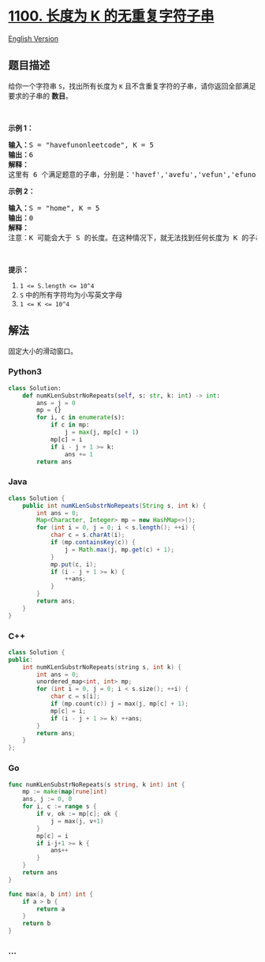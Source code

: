 # [1100. 长度为 K 的无重复字符子串](https://leetcode.cn/problems/find-k-length-substrings-with-no-repeated-characters)

[English Version](/solution/1100-1199/1100.Find%20K-Length%20Substrings%20With%20No%20Repeated%20Characters/README_EN.md)

## 题目描述

<!-- 这里写题目描述 -->

<p>给你一个字符串&nbsp;<code>S</code>，找出所有长度为&nbsp;<code>K</code>&nbsp;且不含重复字符的子串，请你返回全部满足要求的子串的&nbsp;<strong>数目</strong>。</p>

<p>&nbsp;</p>

<p><strong>示例 1：</strong></p>

<pre><strong>输入：</strong>S = &quot;havefunonleetcode&quot;, K = 5
<strong>输出：</strong>6
<strong>解释：</strong>
这里有 6 个满足题意的子串，分别是：&#39;havef&#39;,&#39;avefu&#39;,&#39;vefun&#39;,&#39;efuno&#39;,&#39;etcod&#39;,&#39;tcode&#39;。
</pre>

<p><strong>示例 2：</strong></p>

<pre><strong>输入：</strong>S = &quot;home&quot;, K = 5
<strong>输出：</strong>0
<strong>解释：</strong>
注意：K 可能会大于 S 的长度。在这种情况下，就无法找到任何长度为 K 的子串。</pre>

<p>&nbsp;</p>

<p><strong>提示：</strong></p>

<ol>
	<li><code>1 &lt;= S.length &lt;= 10^4</code></li>
	<li><code>S</code> 中的所有字符均为小写英文字母</li>
	<li><code>1 &lt;= K &lt;= 10^4</code></li>
</ol>

## 解法

<!-- 这里可写通用的实现逻辑 -->

固定大小的滑动窗口。

<!-- tabs:start -->

### **Python3**

<!-- 这里可写当前语言的特殊实现逻辑 -->

```python
class Solution:
    def numKLenSubstrNoRepeats(self, s: str, k: int) -> int:
        ans = j = 0
        mp = {}
        for i, c in enumerate(s):
            if c in mp:
                j = max(j, mp[c] + 1)
            mp[c] = i
            if i - j + 1 >= k:
                ans += 1
        return ans
```

### **Java**

<!-- 这里可写当前语言的特殊实现逻辑 -->

```java
class Solution {
    public int numKLenSubstrNoRepeats(String s, int k) {
        int ans = 0;
        Map<Character, Integer> mp = new HashMap<>();
        for (int i = 0, j = 0; i < s.length(); ++i) {
            char c = s.charAt(i);
            if (mp.containsKey(c)) {
                j = Math.max(j, mp.get(c) + 1);
            }
            mp.put(c, i);
            if (i - j + 1 >= k) {
                ++ans;
            }
        }
        return ans;
    }
}
```

### **C++**

```cpp
class Solution {
public:
    int numKLenSubstrNoRepeats(string s, int k) {
        int ans = 0;
        unordered_map<int, int> mp;
        for (int i = 0, j = 0; i < s.size(); ++i) {
            char c = s[i];
            if (mp.count(c)) j = max(j, mp[c] + 1);
            mp[c] = i;
            if (i - j + 1 >= k) ++ans;
        }
        return ans;
    }
};
```

### **Go**

```go
func numKLenSubstrNoRepeats(s string, k int) int {
	mp := make(map[rune]int)
	ans, j := 0, 0
	for i, c := range s {
		if v, ok := mp[c]; ok {
			j = max(j, v+1)
		}
		mp[c] = i
		if i-j+1 >= k {
			ans++
		}
	}
	return ans
}

func max(a, b int) int {
	if a > b {
		return a
	}
	return b
}
```

### **...**

```

```

<!-- tabs:end -->

